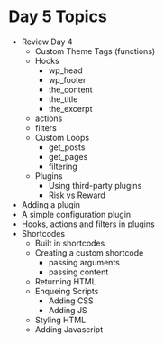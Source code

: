 # Day 5 Topics

* Review Day 4
	- Custom Theme Tags (functions)
	- Hooks
		- wp_head
		- wp_footer
		- the_content
		- the_title
		- the_excerpt
	- actions
	- filters
	- Custom Loops
		- get_posts
		- get_pages
		- filtering
	- Plugins
		- Using third-party plugins
		- Risk vs Reward
* Adding a plugin
* A simple configuration plugin
* Hooks, actions and filters in plugins
* Shortcodes
	- Built in shortcodes
	- Creating a custom shortcode
		- passing arguments
		- passing content
	- Returning HTML
	- Enqueing Scripts
		- Adding CSS
		- Adding JS
	- Styling HTML
	- Adding Javascript
